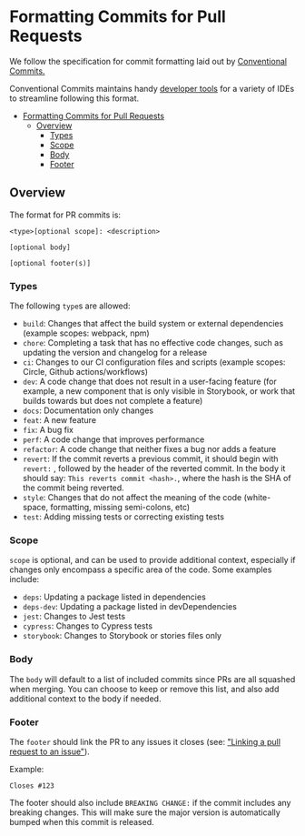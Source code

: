 # Formatting Commits for Pull Requests

We follow the specification for commit formatting laid out by [Conventional Commits.](https://www.conventionalcommits.org/en/v1.0.0/#specification) 

Conventional Commits maintains handy [developer tools](https://www.conventionalcommits.org/en/about/#tooling-for-conventional-commits) for a variety of IDEs to streamline following this format.

- [Formatting Commits for Pull Requests](#formatting-commits-for-pull-requests)
  - [Overview](#overview)
    - [Types](#types)
    - [Scope](#scope)
    - [Body](#body)
    - [Footer](#footer)

## Overview

The format for PR commits is:

```
<type>[optional scope]: <description>

[optional body]

[optional footer(s)]
```

### Types

The following `type`s are allowed:

- `build`: Changes that affect the build system or external dependencies (example scopes: webpack, npm)
- `chore`: Completing a task that has no effective code changes, such as updating the version and changelog for a release
- `ci`: Changes to our CI configuration files and scripts (example scopes: Circle, Github actions/workflows)
- `dev`: A code change that does not result in a user-facing feature (for example, a new component that is only visible in Storybook, or work that builds towards but does not complete a feature)
- `docs`: Documentation only changes
- `feat`: A new feature
- `fix`: A bug fix
- `perf`: A code change that improves performance
- `refactor`: A code change that neither fixes a bug nor adds a feature
- `revert`: If the commit reverts a previous commit, it should begin with `revert:` , followed by the header of the reverted commit. In the body it should say: `This reverts commit <hash>.`, where the hash is the SHA of the commit being reverted.
- `style`: Changes that do not affect the meaning of the code (white-space, formatting, missing semi-colons, etc)
- `test`: Adding missing tests or correcting existing tests

### Scope

`scope` is optional, and can be used to provide additional context, especially if changes only encompass a specific area of the code. Some examples include:

- `deps`: Updating a package listed in dependencies
- `deps-dev`: Updating a package listed in devDependencies
- `jest`: Changes to Jest tests
- `cypress`: Changes to Cypress tests
- `storybook`: Changes to Storybook or stories files only

### Body

The `body` will default to a list of included commits since PRs are all squashed when merging. You can choose to keep or remove this list, and also add additional context to the body if needed.

### Footer 

The `footer` should link the PR to any issues it closes (see: ["Linking a pull request to an issue"](https://docs.github.com/en/github/managing-your-work-on-github/linking-a-pull-request-to-an-issue)).

Example:
```
Closes #123
```

The footer should also include `BREAKING CHANGE:` if the commit includes any breaking changes. This will make sure the major version is automatically bumped when this commit is released.